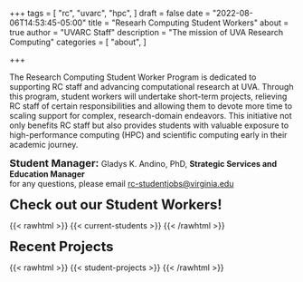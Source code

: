 +++
tags = [
  "rc",
  "uvarc",
  "hpc",
]
draft = false
date = "2022-08-06T14:53:45-05:00"
title = "Researh Computing Student Workers"
about = true
author = "UVARC Staff"
description = "The mission of UVA Research Computing"
categories = [
  "about",
]

+++

<p class="lead" >
The Research Computing Student Worker Program is dedicated to supporting RC staff and advancing computational research at UVA. Through this program, student workers will undertake short-term projects, relieving RC staff of certain responsibilities and allowing them to devote more time to scaling support for complex, research-domain endeavors. This initiative not only benefits RC staff but also provides students with valuable exposure to high-performance computing (HPC) and scientific computing early in their academic journey.
<div></div>

<p>
<strong  style="font-size: 18px;"> Student Manager: </strong> Gladys K. Andino, PhD, <strong> Strategic Services and Education Manager </strong>  <br>
for any questions, please email <a href="mailto:rc-studentjobs@virginia.edu">rc-studentjobs@virginia.edu</a>
</p>

<strong style="font-size: 24px;">Check out our Student Workers!</strong>

{{< rawhtml >}}
  {{< current-students >}}
{{< /rawhtml >}}

<strong style="font-size: 24px;"> Recent Projects </strong>

{{< rawhtml >}}
  {{< student-projects >}}
{{< /rawhtml >}}

